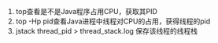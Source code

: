 1. top查看是不是Java程序占用CPU，获取其PID
2. top -Hp pid查看Java进程中线程对CPU的占用，获得线程的pid
3. jstack thread_pid > thread_stack.log 保存该线程的线程栈